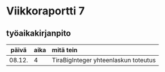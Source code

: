 # Viikkoraportti 7

## työaikakirjanpito
| päivä | aika | mitä tein  |
| :----:|:-----| :-----|
| 08.12. | 4   | TiraBigInteger yhteenlaskun toteutus |

